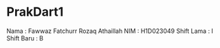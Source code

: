 # PrakDart1

Nama  : Fawwaz Fatchurr Rozaq Athaillah
NIM   : H1D023049
Shift Lama : I
Shift Baru : B
